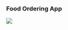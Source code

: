 <h3>Food Ordering App</h3>

<img src=https://unblast.com/wp-content/uploads/2020/08/Food-Ordering-App-Template.jpg></img>
